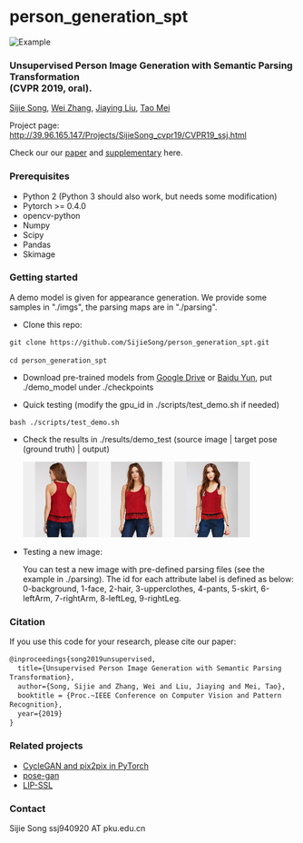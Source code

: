 # person_generation_spt

<img src="./teaser.png" width="800" alt="Example"/>

### Unsupervised Person Image Generation with Semantic Parsing Transformation <br>(CVPR 2019, oral).

[Sijie Song](https://sijiesong.github.io/), [Wei Zhang](https://wzhang34.github.io/), [Jiaying Liu](http://icst.pku.edu.cn/struct/people/liujiaying.html), [Tao Mei](https://taomei.me/)

Project page: http://39.96.165.147/Projects/SijieSong_cvpr19/CVPR19_ssj.html

Check our our [paper](<https://arxiv.org/abs/1904.03379> )  and  [supplementary](<http://39.96.165.147/Projects/SijieSong_cvpr19/files/supp.pdf>) here.

### Prerequisites

* Python 2 (Python 3 should also work, but needs some modification)
* Pytorch >= 0.4.0
* opencv-python
* Numpy
* Scipy
* Pandas
* Skimage

### Getting started

A demo model is given for appearance generation.  We provide some samples in "./imgs", the parsing maps are in "./parsing". 

* Clone this repo:

```
git clone https://github.com/SijieSong/person_generation_spt.git

cd person_generation_spt
```

* Download pre-trained models from [Google Drive](https://drive.google.com/file/d/1261KP99IVV6kTy6cQ3nbUuqc8ZG32jrV/view?usp=sharing) or [Baidu Yun](https://pan.baidu.com/s/15PCwbr4ayFcxnKlArwHjgw), put ./demo_model under ./checkpoints

* Quick testing (modify the gpu_id in ./scripts/test_demo.sh if needed)

```
bash ./scripts/test_demo.sh
```

* Check the results in ./results/demo_test (source image | target pose (ground truth) | output)

  <img src='./results/demo_test/2_A.jpg_2_B.jpg.png' width=400 alt="Example"/>

* Testing a new image:

  You can test a new image with pre-defined parsing files (see the example in ./parsing). The id for each attribute label is defined as below:
  0-background, 1-face, 2-hair, 3-upperclothes, 4-pants, 5-skirt, 6-leftArm, 7-rightArm, 8-leftLeg, 9-rightLeg.


### Citation

If you use this code for your research, please cite our paper:

```
@inproceedings{song2019unsupervised,
  title={Unsupervised Person Image Generation with Semantic Parsing Transformation},
  author={Song, Sijie and Zhang, Wei and Liu, Jiaying and Mei, Tao},
  booktitle = {Proc.~IEEE Conference on Computer Vision and Pattern Recognition},
  year={2019}
}
```

### Related projects

* [CycleGAN and pix2pix in PyTorch](<https://github.com/junyanz/pytorch-CycleGAN-and-pix2pix>)
* [pose-gan](<https://github.com/AliaksandrSiarohin/pose-gan>)
* [LIP-SSL](<https://github.com/Engineering-Course/LIP_SSL>)

### Contact

Sijie Song  ssj940920 AT pku.edu.cn

